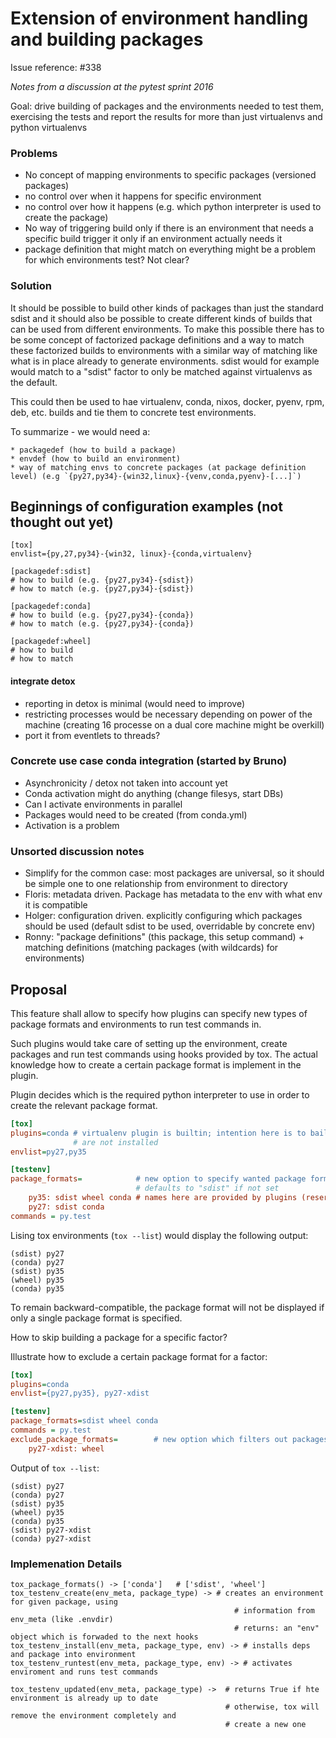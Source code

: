 # Extension of environment handling and building packages

Issue reference: #338

*Notes from a discussion at the pytest sprint 2016*

Goal: drive building of packages and the environments needed to test them, exercising the tests and report the results for more than just virtualenvs and python virtualenvs

### Problems

* No concept of mapping environments to specific packages (versioned packages)
* no control over when it happens for specific environment
* no control over how it happens (e.g. which python interpreter is used to create the package)
* No way of triggering build only if there is an environment that needs a specific build trigger it only if an environment actually needs it
* package definition that might match on everything might be a problem for which environments test? Not clear?

### Solution

It should be possible to build other kinds of packages than just the standard sdist and it should also be possible to create different kinds of builds that can be used from different environments. To make this possible there has to be some concept of factorized package definitions and a way to match these factorized builds to environments with a similar way of matching like what is in place already to generate environments. sdist would for example would match to a "sdist" factor to only be matched against virtualenvs as the default.

This could then be used to hae virtualenv, conda, nixos, docker, pyenv, rpm, deb, etc. builds and tie them to concrete test environments.

To summarize - we would need a:

    * packagedef (how to build a package)
    * envdef (how to build an environment)
    * way of matching envs to concrete packages (at package definition level) (e.g `{py27,py34}-{win32,linux}-{venv,conda,pyenv}-[...]`)

## Beginnings of configuration examples (not thought out yet)

    [tox]
    envlist={py,27,py34}-{win32, linux}-{conda,virtualenv}
    
    [packagedef:sdist]
    # how to build (e.g. {py27,py34}-{sdist})
    # how to match (e.g. {py27,py34}-{sdist})
    
    [packagedef:conda]
    # how to build (e.g. {py27,py34}-{conda})
    # how to match (e.g. {py27,py34}-{conda})
    
    [packagedef:wheel]
    # how to build
    # how to match

#### integrate detox

* reporting in detox is minimal (would need to improve)
* restricting processes would be necessary depending on power of the machine
  (creating 16 processe on a dual core machine might be overkill)
* port it from eventlets to threads?

### Concrete use case conda integration (started by Bruno)

* Asynchronicity / detox not taken into account yet
* Conda activation might do anything (change filesys, start DBs)
* Can I activate environments in parallel
* Packages would need to be created (from conda.yml)
* Activation is a problem


### Unsorted discussion notes

* Simplify for the common case: most packages are universal, so it should be simple
one to one relationship from environment to directory
* Floris: metadata driven. Package has metadata to the env with what env it is compatible
* Holger: configuration driven. explicitly configuring which packages should be used (default sdist to be used, overridable by concrete env)
* Ronny: "package definitions" (this package, this setup command) + matching definitions (matching packages (with wildcards) for environments)


## Proposal

This feature shall allow to specify how plugins can specify new types of package formats and environments to run test
commands in. 

Such plugins would take care of setting up the environment, create packages and run test commands using hooks provided
by tox. The actual knowledge how to create a certain package format is implement in the plugin.

Plugin decides which is the required python interpreter to use in order to create the relevant package format.


```ini
[tox]
plugins=conda # virtualenv plugin is builtin; intention here is to bail out early in case the specified plugins
              # are not installed 
envlist=py27,py35

[testenv]
package_formats=            # new option to specify wanted package formats for test environment using tox factors feature
                            # defaults to "sdist" if not set
    py35: sdist wheel conda # names here are provided by plugins (reserved keywords)
    py27: sdist conda
commands = py.test
```

Lising tox environments (`tox --list`) would display the following output:

```
(sdist) py27
(conda) py27
(sdist) py35
(wheel) py35
(conda) py35
```

To remain backward-compatible, the package format will not be displayed if only a single package format is specified.
 


How to skip building a package for a specific factor?

Illustrate how to exclude a certain package format for a factor:

```ini
[tox]
plugins=conda
envlist={py27,py35}, py27-xdist

[testenv]
package_formats=sdist wheel conda
commands = py.test
exclude_package_formats=        # new option which filters out packages
    py27-xdist: wheel
```

Output of `tox --list`:

```
(sdist) py27
(conda) py27
(sdist) py35
(wheel) py35
(conda) py35
(sdist) py27-xdist
(conda) py27-xdist
```


### Implemenation Details

```
tox_package_formats() -> ['conda']   # ['sdist', 'wheel']
tox_testenv_create(env_meta, package_type) -> # creates an environment for given package, using
                                                  # information from env_meta (like .envdir)
                                                  # returns: an "env" object which is forwaded to the next hooks
tox_testenv_install(env_meta, package_type, env) -> # installs deps and package into environment
tox_testenv_runtest(env_meta, package_type, env) -> # activates enviroment and runs test commands

tox_testenv_updated(env_meta, package_type) ->  # returns True if hte environment is already up to date
                                                # otherwise, tox will remove the environment completely and
                                                # create a new one
```
                                            
                                                  

